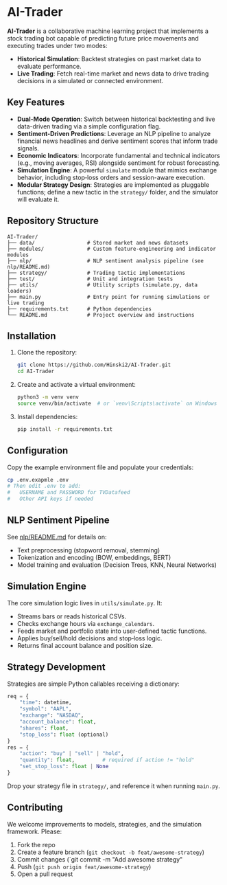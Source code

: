 # AI-Trader

**AI-Trader** is a collaborative machine learning project that implements a stock trading bot capable of predicting future price movements and executing trades under two modes:

- **Historical Simulation**: Backtest strategies on past market data to evaluate performance.
- **Live Trading**: Fetch real-time market and news data to drive trading decisions in a simulated or connected environment.

## Key Features

- **Dual-Mode Operation**: Switch between historical backtesting and live data-driven trading via a simple configuration flag.
- **Sentiment-Driven Predictions**: Leverage an NLP pipeline to analyze financial news headlines and derive sentiment scores that inform trade signals.
- **Economic Indicators**: Incorporate fundamental and technical indicators (e.g., moving averages, RSI) alongside sentiment for robust forecasting.
- **Simulation Engine**: A powerful `simulate` module that mimics exchange behavior, including stop‑loss orders and session-aware execution.
- **Modular Strategy Design**: Strategies are implemented as pluggable functions; define a new tactic in the `strategy/` folder, and the simulator will evaluate it.

## Repository Structure

```
AI-Trader/
├── data/                 # Stored market and news datasets
├── modules/              # Custom feature-engineering and indicator modules
├── nlp/                  # NLP sentiment analysis pipeline (see nlp/README.md)
├── strategy/             # Trading tactic implementations
├── test/                 # Unit and integration tests
├── utils/                # Utility scripts (simulate.py, data loaders)
├── main.py               # Entry point for running simulations or live trading
├── requirements.txt      # Python dependencies
└── README.md             # Project overview and instructions
```

## Installation

1. Clone the repository:
   ```bash
   git clone https://github.com/Hinski2/AI-Trader.git
   cd AI-Trader
   ```
2. Create and activate a virtual environment:
   ```bash
   python3 -m venv venv
   source venv/bin/activate  # or `venv\Scripts\activate` on Windows
   ```
3. Install dependencies:
   ```bash
   pip install -r requirements.txt
   ```

## Configuration

Copy the example environment file and populate your credentials:

```bash
cp .env.exapmle .env
# Then edit .env to add:
#   USERNAME and PASSWORD for TVDatafeed
#   Other API keys if needed
``` 

## NLP Sentiment Pipeline

See [nlp/README.md](nlp/README.md) for details on:

- Text preprocessing (stopword removal, stemming)
- Tokenization and encoding (BOW, embeddings, BERT)
- Model training and evaluation (Decision Trees, KNN, Neural Networks)

## Simulation Engine

The core simulation logic lives in `utils/simulate.py`. It:

- Streams bars or reads historical CSVs.
- Checks exchange hours via `exchange_calendars`.
- Feeds market and portfolio state into user-defined tactic functions.
- Applies buy/sell/hold decisions and stop‑loss logic.
- Returns final account balance and position size.

## Strategy Development

Strategies are simple Python callables receiving a dictionary:

```python
req = {
    "time": datetime,
    "symbol": "AAPL",
    "exchange": "NASDAQ",
    "account_balance": float,
    "shares": float,
    "stop_loss": float (optional)
}
res = {
    "action": "buy" | "sell" | "hold",
    "quantity": float,         # required if action != "hold"
    "set_stop_loss": float | None
}
```

Drop your strategy file in `strategy/`, and reference it when running `main.py`.

## Contributing

We welcome improvements to models, strategies, and the simulation framework. Please:

1. Fork the repo
2. Create a feature branch (`git checkout -b feat/awesome-strategy`)
3. Commit changes (`git commit -m "Add awesome strategy"
4. Push (`git push origin feat/awesome-strategy`)
5. Open a pull request